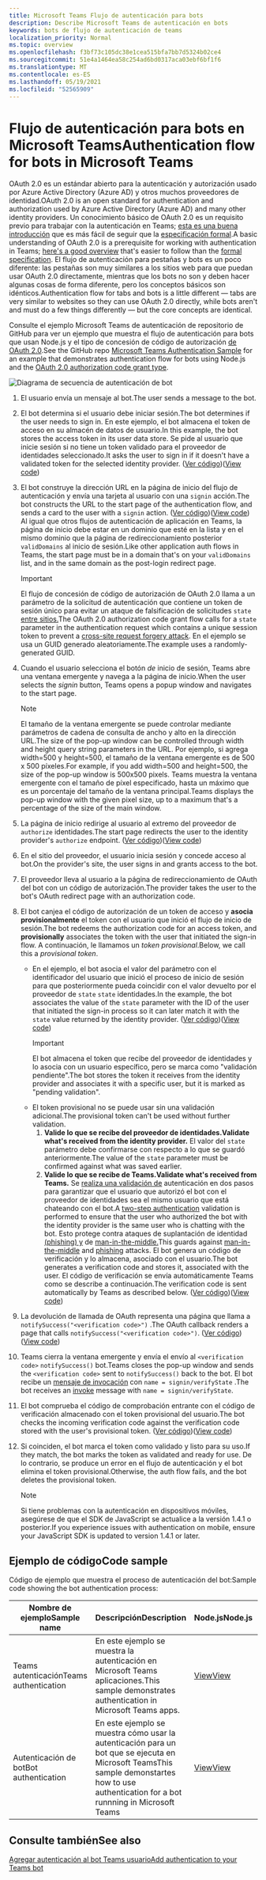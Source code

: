 ```yaml
---
title: Microsoft Teams Flujo de autenticación para bots
description: Describe Microsoft Teams de autenticación en bots
keywords: bots de flujo de autenticación de teams
localization_priority: Normal
ms.topic: overview
ms.openlocfilehash: f3bf73c105dc38e1cea515bfa7bb7d5324b02ce4
ms.sourcegitcommit: 51e4a1464ea58c254ad6bd0317aca03ebf6bf1f6
ms.translationtype: MT
ms.contentlocale: es-ES
ms.lasthandoff: 05/19/2021
ms.locfileid: "52565909"
---
```

# <a name="authentication-flow-for-bots-in-microsoft-teams"></a><span data-ttu-id="759e9-104">Flujo de autenticación para bots en Microsoft Teams</span><span class="sxs-lookup"><span data-stu-id="759e9-104">Authentication flow for bots in Microsoft Teams</span></span>

<span data-ttu-id="759e9-105">OAuth 2.0 es un estándar abierto para la autenticación y autorización usado por Azure Active Directory (Azure AD) y otros muchos proveedores de identidad.</span><span class="sxs-lookup"><span data-stu-id="759e9-105">OAuth 2.0 is an open standard for authentication and authorization used by Azure Active Directory (Azure AD) and many other identity providers.</span></span> <span data-ttu-id="759e9-106">Un conocimiento básico de OAuth 2.0 es un requisito previo para trabajar con la autenticación en Teams; [esta es una buena introducción](https://aaronparecki.com/oauth-2-simplified/) que es más fácil de seguir que la [especificación formal](https://oauth.net/2/).</span><span class="sxs-lookup"><span data-stu-id="759e9-106">A basic understanding of OAuth 2.0 is a prerequisite for working with authentication in Teams; [here's a good overview](https://aaronparecki.com/oauth-2-simplified/) that's easier to follow than the [formal specification](https://oauth.net/2/).</span></span> <span data-ttu-id="759e9-107">El flujo de autenticación para pestañas y bots es un poco diferente: las pestañas son muy similares a los sitios web para que puedan usar OAuth 2.0 directamente, mientras que los bots no son y deben hacer algunas cosas de forma diferente, pero los conceptos básicos son idénticos.</span><span class="sxs-lookup"><span data-stu-id="759e9-107">Authentication flow for tabs and bots is a little different — tabs are very similar to websites so they can use OAuth 2.0 directly, while bots aren't and must do a few things differently — but the core concepts are identical.</span></span>

<span data-ttu-id="759e9-108">Consulte el ejemplo Microsoft Teams [](https://github.com/OfficeDev/Microsoft-Teams-Samples/tree/main/samples/app-auth/nodejs) de autenticación de repositorio de GitHub para ver un ejemplo que muestra el flujo de autenticación para bots que usan Node.js y el tipo de concesión de código de autorización [de OAuth 2.0](https://oauth.net/2/grant-types/authorization-code/).</span><span class="sxs-lookup"><span data-stu-id="759e9-108">See the GitHub repo [Microsoft Teams Authentication Sample](https://github.com/OfficeDev/Microsoft-Teams-Samples/tree/main/samples/app-auth/nodejs) for an example that demonstrates authentication flow for bots using Node.js and the [OAuth 2.0 authorization code grant type](https://oauth.net/2/grant-types/authorization-code/).</span></span>

![Diagrama de secuencia de autenticación de bot](../../../assets/images/authentication/bot_auth_sequence_diagram.png)

1. <span data-ttu-id="759e9-110">El usuario envía un mensaje al bot.</span><span class="sxs-lookup"><span data-stu-id="759e9-110">The user sends a message to the bot.</span></span>
2. <span data-ttu-id="759e9-111">El bot determina si el usuario debe iniciar sesión.</span><span class="sxs-lookup"><span data-stu-id="759e9-111">The bot determines if the user needs to sign in.</span></span>
   <span data-ttu-id="759e9-112">En este ejemplo, el bot almacena el token de acceso en su almacén de datos de usuario.</span><span class="sxs-lookup"><span data-stu-id="759e9-112">In this example, the bot stores the access token in its user data store.</span></span> <span data-ttu-id="759e9-113">Se pide al usuario que inicie sesión si no tiene un token validado para el proveedor de identidades seleccionado.</span><span class="sxs-lookup"><span data-stu-id="759e9-113">It asks the user to sign in if it doesn't have a validated token for the selected identity provider.</span></span> <span data-ttu-id="759e9-114">([Ver código](https://github.com/OfficeDev/microsoft-teams-sample-auth-node/blob/469952a26d618dbf884a3be53c7d921cc580b1e2/src/utils/AuthenticationUtils.ts#L58-L76))</span><span class="sxs-lookup"><span data-stu-id="759e9-114">([View code](https://github.com/OfficeDev/microsoft-teams-sample-auth-node/blob/469952a26d618dbf884a3be53c7d921cc580b1e2/src/utils/AuthenticationUtils.ts#L58-L76))</span></span>
3. <span data-ttu-id="759e9-115">El bot construye la dirección URL en la página de inicio del flujo de autenticación y envía una tarjeta al usuario con una `signin` acción.</span><span class="sxs-lookup"><span data-stu-id="759e9-115">The bot constructs the URL to the start page of the authentication flow, and sends a card to the user with a `signin` action.</span></span> <span data-ttu-id="759e9-116">([Ver código](https://github.com/OfficeDev/microsoft-teams-sample-auth-node/blob/469952a26d618dbf884a3be53c7d921cc580b1e2/src/dialogs/BaseIdentityDialog.ts#L160-L190))</span><span class="sxs-lookup"><span data-stu-id="759e9-116">([View code](https://github.com/OfficeDev/microsoft-teams-sample-auth-node/blob/469952a26d618dbf884a3be53c7d921cc580b1e2/src/dialogs/BaseIdentityDialog.ts#L160-L190))</span></span></br>
    <span data-ttu-id="759e9-117">Al igual que otros flujos de autenticación de aplicación en Teams, la página de inicio debe estar en un dominio que esté en la lista y en el mismo dominio que la página de redireccionamiento posterior `validDomains` al inicio de sesión.</span><span class="sxs-lookup"><span data-stu-id="759e9-117">Like other application auth flows in Teams, the start page must be in a domain that's on your `validDomains` list, and in the same domain as the post-login redirect page.</span></span>
    > [!IMPORTANT] 
    > <span data-ttu-id="759e9-118">El flujo de concesión de código de autorización de OAuth 2.0 llama a un parámetro de la solicitud de autenticación que contiene un token de sesión único para evitar un ataque de falsificación de solicitudes `state` [entre sitios.](https://en.wikipedia.org/wiki/Cross-site_request_forgery)</span><span class="sxs-lookup"><span data-stu-id="759e9-118">The OAuth 2.0 authorization code grant flow calls for a `state` parameter in the authentication request which contains a unique session token to prevent a [cross-site request forgery attack](https://en.wikipedia.org/wiki/Cross-site_request_forgery).</span></span> <span data-ttu-id="759e9-119">En el ejemplo se usa un GUID generado aleatoriamente.</span><span class="sxs-lookup"><span data-stu-id="759e9-119">The example uses a randomly-generated GUID.</span></span>
4. <span data-ttu-id="759e9-120">Cuando el usuario selecciona el botón *de* inicio de sesión, Teams abre una ventana emergente y navega a la página de inicio.</span><span class="sxs-lookup"><span data-stu-id="759e9-120">When the user selects the *signin* button, Teams opens a popup window and navigates to the start page.</span></span>
   > [!NOTE]
   > <span data-ttu-id="759e9-121">El tamaño de la ventana emergente se puede controlar mediante parámetros de cadena de consulta de ancho y alto en la dirección URL.</span><span class="sxs-lookup"><span data-stu-id="759e9-121">The size of the pop-up window can be controlled through width and height query string parameters in the URL.</span></span> <span data-ttu-id="759e9-122">Por ejemplo, si agrega width=500 y height=500, el tamaño de la ventana emergente es de 500 x 500 píxeles.</span><span class="sxs-lookup"><span data-stu-id="759e9-122">For example, if you add width=500 and height=500, the size of the pop-up window is 500x500 pixels.</span></span> <span data-ttu-id="759e9-123">Teams muestra la ventana emergente con el tamaño de píxel especificado, hasta un máximo que es un porcentaje del tamaño de la ventana principal.</span><span class="sxs-lookup"><span data-stu-id="759e9-123">Teams displays the pop-up window with the given pixel size, up to a maximum that's a percentage of the size of the main window.</span></span>

5. <span data-ttu-id="759e9-124">La página de inicio redirige al usuario al extremo del proveedor de `authorize` identidades.</span><span class="sxs-lookup"><span data-stu-id="759e9-124">The start page redirects the user to the identity provider's `authorize` endpoint.</span></span> <span data-ttu-id="759e9-125">([Ver código](https://github.com/OfficeDev/microsoft-teams-sample-auth-node/blob/469952a26d618dbf884a3be53c7d921cc580b1e2/public/html/auth-start.html#L51-L56))</span><span class="sxs-lookup"><span data-stu-id="759e9-125">([View code](https://github.com/OfficeDev/microsoft-teams-sample-auth-node/blob/469952a26d618dbf884a3be53c7d921cc580b1e2/public/html/auth-start.html#L51-L56))</span></span>
6. <span data-ttu-id="759e9-126">En el sitio del proveedor, el usuario inicia sesión y concede acceso al bot.</span><span class="sxs-lookup"><span data-stu-id="759e9-126">On the provider's site, the user signs in and grants access to the bot.</span></span>
7. <span data-ttu-id="759e9-127">El proveedor lleva al usuario a la página de redireccionamiento de OAuth del bot con un código de autorización.</span><span class="sxs-lookup"><span data-stu-id="759e9-127">The provider takes the user to the bot's OAuth redirect page with an authorization code.</span></span>
8. <span data-ttu-id="759e9-128">El bot canjea el código de autorización de un token de acceso y **asocia provisionalmente** el token con el usuario que inició el flujo de inicio de sesión.</span><span class="sxs-lookup"><span data-stu-id="759e9-128">The bot redeems the authorization code for an access token, and **provisionally** associates the token with the user that initiated the sign-in flow.</span></span> <span data-ttu-id="759e9-129">A continuación, le llamamos un *token provisional*.</span><span class="sxs-lookup"><span data-stu-id="759e9-129">Below, we call this a *provisional token*.</span></span>
    * <span data-ttu-id="759e9-130">En el ejemplo, el bot asocia el valor del parámetro con el identificador del usuario que inició el proceso de inicio de sesión para que posteriormente pueda coincidir con el valor devuelto por el proveedor de `state` `state` identidades.</span><span class="sxs-lookup"><span data-stu-id="759e9-130">In the example, the bot associates the value of the `state` parameter with the ID of the user that initiated the sign-in process so it can later match it with the `state` value returned by the identity provider.</span></span> <span data-ttu-id="759e9-131">([Ver código](https://github.com/OfficeDev/microsoft-teams-sample-auth-node/blob/469952a26d618dbf884a3be53c7d921cc580b1e2/src/AuthBot.ts#L70-L99))</span><span class="sxs-lookup"><span data-stu-id="759e9-131">([View code](https://github.com/OfficeDev/microsoft-teams-sample-auth-node/blob/469952a26d618dbf884a3be53c7d921cc580b1e2/src/AuthBot.ts#L70-L99))</span></span>
      > [!IMPORTANT] 
      > <span data-ttu-id="759e9-132">El bot almacena el token que recibe del proveedor de identidades y lo asocia con un usuario específico, pero se marca como "validación pendiente".</span><span class="sxs-lookup"><span data-stu-id="759e9-132">The bot stores the token it receives from the identity provider and associates it with a specific user, but it is marked as "pending validation".</span></span> 
    * <span data-ttu-id="759e9-133">El token provisional no se puede usar sin una validación adicional.</span><span class="sxs-lookup"><span data-stu-id="759e9-133">The provisional token can't be used without further validation.</span></span>
      1. <span data-ttu-id="759e9-134">**Valide lo que se recibe del proveedor de identidades.**</span><span class="sxs-lookup"><span data-stu-id="759e9-134">**Validate what's received from the identity provider.**</span></span> <span data-ttu-id="759e9-135">El valor del `state` parámetro debe confirmarse con respecto a lo que se guardó anteriormente.</span><span class="sxs-lookup"><span data-stu-id="759e9-135">The value of the `state` parameter must be confirmed against what was saved earlier.</span></span> 
      1. <span data-ttu-id="759e9-136">**Valide lo que se recibe de Teams.**</span><span class="sxs-lookup"><span data-stu-id="759e9-136">**Validate what's received from Teams.**</span></span> <span data-ttu-id="759e9-137">Se [realiza una validación de](https://en.wikipedia.org/wiki/Man-in-the-middle_attack) autenticación en dos pasos para garantizar que el usuario que autorizó el bot con el proveedor de identidades sea el mismo usuario que está chateando con el bot.</span><span class="sxs-lookup"><span data-stu-id="759e9-137">A [two-step authentication](https://en.wikipedia.org/wiki/Man-in-the-middle_attack) validation is performed to ensure that the user who authorized the bot with the identity provider is the same user who is chatting with the bot.</span></span> <span data-ttu-id="759e9-138">Esto protege contra ataques de suplantación de identidad [(phishing) y](https://en.wikipedia.org/wiki/Phishing) de [man-in-the-middle.](https://en.wikipedia.org/wiki/Man-in-the-middle_attack)</span><span class="sxs-lookup"><span data-stu-id="759e9-138">This guards against [man-in-the-middle](https://en.wikipedia.org/wiki/Man-in-the-middle_attack) and [phishing](https://en.wikipedia.org/wiki/Phishing) attacks.</span></span> <span data-ttu-id="759e9-139">El bot genera un código de verificación y lo almacena, asociado con el usuario.</span><span class="sxs-lookup"><span data-stu-id="759e9-139">The bot generates a verification code and stores it, associated with the user.</span></span> <span data-ttu-id="759e9-140">El código de verificación se envía automáticamente Teams como se describe a continuación.</span><span class="sxs-lookup"><span data-stu-id="759e9-140">The verification code is sent automatically by Teams as described below.</span></span> <span data-ttu-id="759e9-141">([Ver código](https://github.com/OfficeDev/microsoft-teams-sample-auth-node/blob/469952a26d618dbf884a3be53c7d921cc580b1e2/src/AuthBot.ts#L100-L113))</span><span class="sxs-lookup"><span data-stu-id="759e9-141">([View code](https://github.com/OfficeDev/microsoft-teams-sample-auth-node/blob/469952a26d618dbf884a3be53c7d921cc580b1e2/src/AuthBot.ts#L100-L113))</span></span>
9. <span data-ttu-id="759e9-142">La devolución de llamada de OAuth representa una página que llama a `notifySuccess("<verification code>")` .</span><span class="sxs-lookup"><span data-stu-id="759e9-142">The OAuth callback renders a page that calls `notifySuccess("<verification code>")`.</span></span> <span data-ttu-id="759e9-143">([Ver código](https://github.com/OfficeDev/microsoft-teams-sample-auth-node/blob/master/src/views/oauth-callback-success.hbs))</span><span class="sxs-lookup"><span data-stu-id="759e9-143">([View code](https://github.com/OfficeDev/microsoft-teams-sample-auth-node/blob/master/src/views/oauth-callback-success.hbs))</span></span>
10. <span data-ttu-id="759e9-144">Teams cierra la ventana emergente y envía el envío al `<verification code>` `notifySuccess()` bot.</span><span class="sxs-lookup"><span data-stu-id="759e9-144">Teams closes the pop-up window and sends the `<verification code>` sent to `notifySuccess()` back to the bot.</span></span> <span data-ttu-id="759e9-145">El bot recibe un [mensaje de invocación](/bot-framework/dotnet/bot-builder-dotnet-activities#invoke) con `name = signin/verifyState` .</span><span class="sxs-lookup"><span data-stu-id="759e9-145">The bot receives an [invoke](/bot-framework/dotnet/bot-builder-dotnet-activities#invoke) message with `name = signin/verifyState`.</span></span>
11. <span data-ttu-id="759e9-146">El bot comprueba el código de comprobación entrante con el código de verificación almacenado con el token provisional del usuario.</span><span class="sxs-lookup"><span data-stu-id="759e9-146">The bot checks the incoming verification code against the verification code stored with the user's provisional token.</span></span> <span data-ttu-id="759e9-147">([Ver código](https://github.com/OfficeDev/microsoft-teams-sample-auth-node/blob/469952a26d618dbf884a3be53c7d921cc580b1e2/src/dialogs/BaseIdentityDialog.ts#L127-L140))</span><span class="sxs-lookup"><span data-stu-id="759e9-147">([View code](https://github.com/OfficeDev/microsoft-teams-sample-auth-node/blob/469952a26d618dbf884a3be53c7d921cc580b1e2/src/dialogs/BaseIdentityDialog.ts#L127-L140))</span></span>
12. <span data-ttu-id="759e9-148">Si coinciden, el bot marca el token como validado y listo para su uso.</span><span class="sxs-lookup"><span data-stu-id="759e9-148">If they match, the bot marks the token as validated and ready for use.</span></span> <span data-ttu-id="759e9-149">De lo contrario, se produce un error en el flujo de autenticación y el bot elimina el token provisional.</span><span class="sxs-lookup"><span data-stu-id="759e9-149">Otherwise, the auth flow fails, and the bot deletes the provisional token.</span></span>

    > [!NOTE]
    > <span data-ttu-id="759e9-150">Si tiene problemas con la autenticación en dispositivos móviles, asegúrese de que el SDK de JavaScript se actualice a la versión 1.4.1 o posterior.</span><span class="sxs-lookup"><span data-stu-id="759e9-150">If you experience issues with authentication on mobile, ensure your JavaScript SDK is updated to version 1.4.1 or later.</span></span>

## <a name="code-sample"></a><span data-ttu-id="759e9-151">Ejemplo de código</span><span class="sxs-lookup"><span data-stu-id="759e9-151">Code sample</span></span>

<span data-ttu-id="759e9-152">Código de ejemplo que muestra el proceso de autenticación del bot:</span><span class="sxs-lookup"><span data-stu-id="759e9-152">Sample code showing the bot authentication process:</span></span>

| <span data-ttu-id="759e9-153">**Nombre de ejemplo**</span><span class="sxs-lookup"><span data-stu-id="759e9-153">**Sample name**</span></span> | <span data-ttu-id="759e9-154">**Descripción**</span><span class="sxs-lookup"><span data-stu-id="759e9-154">**Description**</span></span> | <span data-ttu-id="759e9-155">**Node.js**</span><span class="sxs-lookup"><span data-stu-id="759e9-155">**Node.js**</span></span> | <span data-ttu-id="759e9-156">**.NET**</span><span class="sxs-lookup"><span data-stu-id="759e9-156">**.NET**</span></span> | <span data-ttu-id="759e9-157">**Python**</span><span class="sxs-lookup"><span data-stu-id="759e9-157">**Python**</span></span> |
|-----------------|----------------|--------------|----------|-----------|
| <span data-ttu-id="759e9-158">Teams autenticación</span><span class="sxs-lookup"><span data-stu-id="759e9-158">Teams authentication</span></span> | <span data-ttu-id="759e9-159">En este ejemplo se muestra la autenticación en Microsoft Teams aplicaciones.</span><span class="sxs-lookup"><span data-stu-id="759e9-159">This sample demonstrates authentication in Microsoft Teams apps.</span></span> | [<span data-ttu-id="759e9-160">View</span><span class="sxs-lookup"><span data-stu-id="759e9-160">View</span></span>](https://github.com/OfficeDev/microsoft-teams-sample-auth-node) | | |
| <span data-ttu-id="759e9-161">Autenticación de bot</span><span class="sxs-lookup"><span data-stu-id="759e9-161">Bot authentication</span></span> | <span data-ttu-id="759e9-162">En este ejemplo se muestra cómo usar la autenticación para un bot que se ejecuta en Microsoft Teams</span><span class="sxs-lookup"><span data-stu-id="759e9-162">This sample demonstartes how to use authentication for a bot runnning in Microsoft Teams</span></span> | [<span data-ttu-id="759e9-163">View</span><span class="sxs-lookup"><span data-stu-id="759e9-163">View</span></span>](https://github.com/microsoft/BotBuilder-Samples/tree/main/samples/javascript_nodejs/46.teams-auth) | [<span data-ttu-id="759e9-164">View</span><span class="sxs-lookup"><span data-stu-id="759e9-164">View</span></span>](https://github.com/microsoft/BotBuilder-Samples/tree/main/samples/csharp_dotnetcore/46.teams-auth) | [<span data-ttu-id="759e9-165">View</span><span class="sxs-lookup"><span data-stu-id="759e9-165">View</span></span>](https://github.com/microsoft/BotBuilder-Samples/tree/main/samples/python/46.teams-auth)

## <a name="see-also"></a><span data-ttu-id="759e9-166">Consulte también</span><span class="sxs-lookup"><span data-stu-id="759e9-166">See also</span></span>

[<span data-ttu-id="759e9-167">Agregar autenticación al bot Teams usuario</span><span class="sxs-lookup"><span data-stu-id="759e9-167">Add authentication to your Teams bot</span></span>](add-authentication.md)
